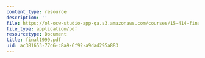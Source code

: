 ```yaml
---
content_type: resource
description: ''
file: https://ol-ocw-studio-app-qa.s3.amazonaws.com/courses/15-414-financial-management-summer-2003/ac38165377c6c8a96f92a9dad295a883_final1999.pdf
file_type: application/pdf
resourcetype: Document
title: final1999.pdf
uid: ac381653-77c6-c8a9-6f92-a9dad295a883
---
```

